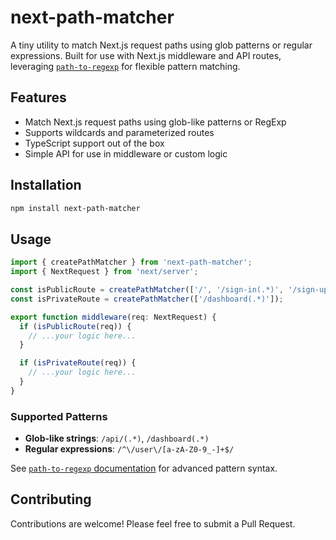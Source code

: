 # next-path-matcher

A tiny utility to match Next.js request paths using glob patterns or regular expressions. Built for use with Next.js middleware and API routes, leveraging [`path-to-regexp`](https://github.com/pillarjs/path-to-regexp) for flexible pattern matching.

## Features

- Match Next.js request paths using glob-like patterns or RegExp
- Supports wildcards and parameterized routes
- TypeScript support out of the box
- Simple API for use in middleware or custom logic

## Installation

```bash
npm install next-path-matcher
```

## Usage

```ts
import { createPathMatcher } from 'next-path-matcher';
import { NextRequest } from 'next/server';

const isPublicRoute = createPathMatcher(['/', '/sign-in(.*)', '/sign-up(.*)']);
const isPrivateRoute = createPathMatcher(['/dashboard(.*)']);

export function middleware(req: NextRequest) {
  if (isPublicRoute(req)) {
    // ...your logic here...
  }

  if (isPrivateRoute(req)) {
    // ...your logic here...
  }
}
```

### Supported Patterns

- **Glob-like strings**: `/api/(.*)`, `/dashboard(.*)`
- **Regular expressions**: `/^\/user\/[a-zA-Z0-9_-]+$/`

See [`path-to-regexp` documentation](https://github.com/pillarjs/path-to-regexp/tree/6.x) for advanced pattern syntax.

## Contributing

Contributions are welcome! Please feel free to submit a Pull Request.
